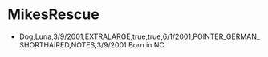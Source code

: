 # MikesRescue
* Dog,Luna,3/9/2001,EXTRALARGE,true,true,6/1/2001,POINTER_GERMAN_SHORTHAIRED,NOTES,3/9/2001 Born in NC
